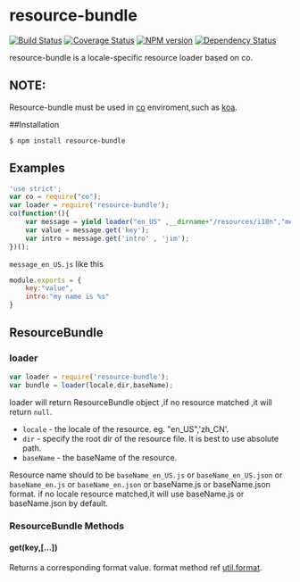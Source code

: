 resource-bundle
===============
[![Build Status](https://travis-ci.org/RocksonZeta/resource-bundle.svg?branch=master)](https://travis-ci.org/RocksonZeta/resource-bundle)
[![Coverage Status](https://img.shields.io/coveralls/RocksonZeta/resource-bundle.svg)](https://coveralls.io/r/RocksonZeta/resource-bundle)
[![NPM version](https://badge.fury.io/js/resource-bundle.svg)](http://badge.fury.io/js/resource-bundle)
[![Dependency Status](https://david-dm.org/RocksonZeta/resource-bundle.svg)](https://david-dm.org/RocksonZeta/resource-bundle)

resource-bundle is a locale-specific resource loader based on co.

## NOTE:
Resource-bundle must be used in [co](https://github.com/visionmedia/co) enviroment,such as [koa](https://github.com/koajs/koa).


##Installation
```
$ npm install resource-bundle
```

## Examples
```js
'use strict';
var co = require("co");
var loader = require('resource-bundle');
co(function*(){
	var message = yield loader("en_US" ,__dirname+"/resources/i18n","message");
	var value = message.get('key');
	var intro = message.get('intro' , 'jim');
})();

```
`message_en_US.js` like this
```javascript
module.exports = {
	key:"value",
	intro:"my name is %s"
}
```

## ResourceBundle
### loader
```js
var loader = require('resource-bundle');
var bundle = loader(locale,dir,baseName);
```
loader will return ResourceBundle object ,if no resource matched ,it will return `null`.
- `locale` - the locale of the resource. eg. "en_US",'zh_CN'.
- `dir` - specify the root dir of the resource file. It is best to use absolute path.
- `baseName` - the baseName of the resource.

Resource name should to be `baseName_en_US.js` or `baseName_en_US.json` or `baseName_en.js` or `baseName_en.json` or baseName.js or baseName.json format.
if no locale resource matched,it will use baseName.js or baseName.json by default.

### ResourceBundle Methods

#### get(key,[...])
Returns a corresponding format value. format method ref [util.format](http://nodejs.org/api/util.html#util_util_format_format).

